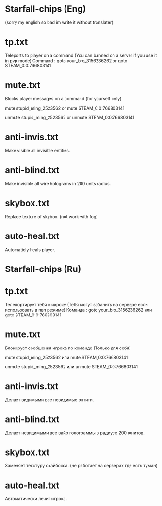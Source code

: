 # Starfall-chips (Eng)
(sorry my english so bad im write it without translater)
# tp.txt
  Teleports to player on a command (You can banned on a server if you use it in pvp mode)
  Command :
  goto your_bro_3156236262
  or
  goto STEAM_0:0:766803141
  # mute.txt
  Blocks player messages on a command (for yourself only)

   mute stupid_ming_2523562
   or
   mute STEAM_0:0:766803141
   
   unmute stupid_ming_2523562
   or
   unmute STEAM_0:0:766803141
# anti-invis.txt
  Make visible all invisible entities.
# anti-blind.txt
  Make invisible all wire holograms in 200 units radius.
# skybox.txt
  Replace texture of skybox. (not work with fog)
# auto-heal.txt
  Automaticly heals player.

# Starfall-chips (Ru)
# tp.txt
  Телепортирует тебя к икроку (Тебя могут забанить на сервере если использовать в пвп режиме)
  Команда :
  goto your_bro_3156236262
  или
  goto STEAM_0:0:766803141
  # mute.txt
  Блокирует сообшения игрока по команде (Только для себя)

   mute stupid_ming_2523562
   или
   mute STEAM_0:0:766803141
   
   unmute stupid_ming_2523562
   или
   unmute STEAM_0:0:766803141
# anti-invis.txt
  Делает видимыми все невидимые энтити.
# anti-blind.txt
  Делает невидимыми все вайр голограммы в радиусе 200 юнитов.
# skybox.txt
  Заменяет текстуру скайбокса. (не работает на серверах где есть туман)
# auto-heal.txt
  Автоматически лечит игрока.
   
